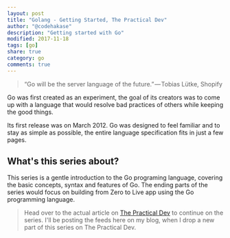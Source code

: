 ```yaml
---
layout: post
title: "Golang - Getting Started, The Practical Dev"
author: "@codehakase"
description: "Getting started with Go"
modified: 2017-11-18
tags: [go]
share: true
category: go
comments: true
---
```


> “Go will be the server language of the future.” — Tobias Lütke, Shopify

Go was first created as an experiment, the goal of its creators was to come up with a language that would resolve bad practices of others while keeping the good things.

Its first release was on March 2012. Go was designed to feel familiar and to stay as simple as possible, the entire language specification fits in just a few pages.

## What's this series about?
This series is a gentle introduction to the Go programing language, covering the basic concepts, syntax and features of Go. The ending parts of the series would focus on building from Zero to Live app using the Go programming language.

> Head over to the actual article on [The Practical Dev](https://dev.to/codehakase/golang---getting-started-16c) to continue on the series. I'll be posting the feeds here on my blog, when I drop a new part of this series on The Practical Dev.
